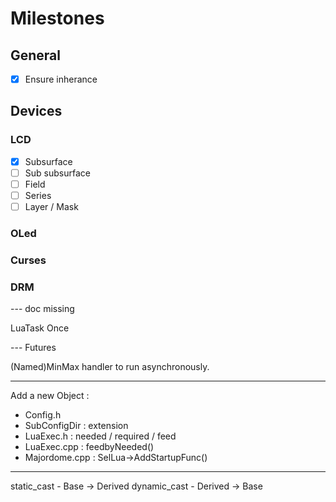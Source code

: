 # Milestones

## General
- [X] Ensure inherance

## Devices
### LCD

- [x] Subsurface
- [ ] Sub subsurface
- [ ] Field
- [ ] Series
- [ ] Layer / Mask

### OLed

### Curses

### DRM

--- doc missing

LuaTask Once

--- Futures

(Named)MinMax handler to run asynchronously.

---
Add a new Object :
- Config.h
- SubConfigDir : extension
- LuaExec.h : needed / required / feed
- LuaExec.cpp : feedbyNeeded()
- Majordome.cpp : SelLua->AddStartupFunc()

---

static_cast - Base -> Derived
dynamic_cast - Derived -> Base


